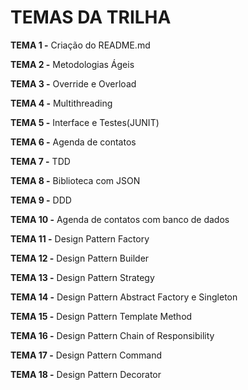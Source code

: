 TEMAS DA TRILHA
===============

**TEMA 1 -** Criação do README.md

**TEMA 2 -** Metodologias Ágeis

**TEMA 3 -** Override e Overload

**TEMA 4 -** Multithreading

**TEMA 5 -** Interface e Testes(JUNIT)

**TEMA 6 -** Agenda de contatos

**TEMA 7 -** TDD

**TEMA 8 -** Biblioteca com JSON

**TEMA 9 -** DDD

**TEMA 10 -** Agenda de contatos com banco de dados

**TEMA 11 -** Design Pattern Factory

**TEMA 12 -** Design Pattern Builder

**TEMA 13 -** Design Pattern Strategy

**TEMA 14 -** Design Pattern Abstract Factory e Singleton

**TEMA 15 -** Design Pattern Template Method

**TEMA 16 -** Design Pattern Chain of Responsibility

**TEMA 17 -** Design Pattern Command

**TEMA 18 -** Design Pattern Decorator
